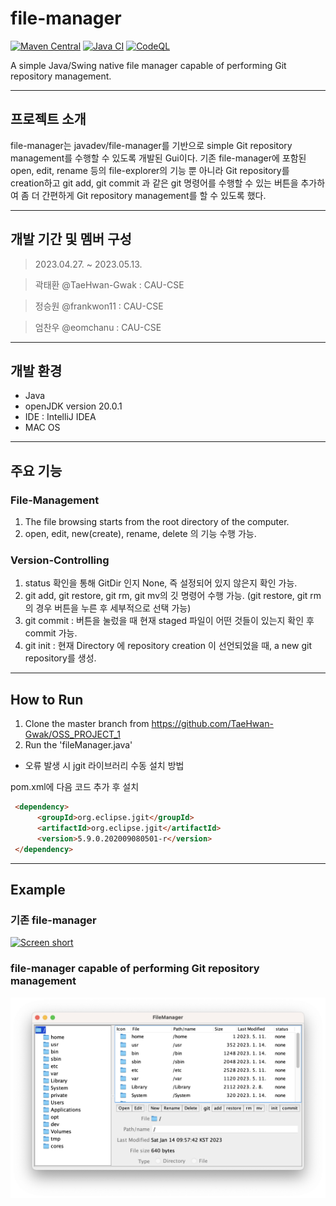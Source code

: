 file-manager
============

[![Maven Central](https://img.shields.io/maven-central/v/com.github.javadev/filemanager.svg)](http://search.maven.org/#search%7Cga%7C1%7Cg%3A%22com.github.javadev%22%20AND%20a%3A%22filemanager%22)
[![Java CI](https://github.com/javadev/file-manager/actions/workflows/maven.yml/badge.svg)](https://github.com/javadev/file-manager/actions/workflows/maven.yml)
[![CodeQL](https://github.com/javadev/file-manager/actions/workflows/codeql-analysis.yml/badge.svg)](https://github.com/javadev/file-manager/actions/workflows/codeql-analysis.yml)

A simple Java/Swing native file manager capable of performing Git repository management.

***

## 프로젝트 소개
 file-manager는 javadev/file-manager를 기반으로 simple Git repository management를 수행할 수 있도록 개발된 Gui이다. 기존 file-manager에 포함된 open, edit, rename 등의 file-explorer의 기능 뿐 아니라 Git repository를 creation하고 git add, git commit 과 같은 git 명령어를 수행할 수 있는 버튼을 추가하여 좀 더 간편하게 Git repository management를 할 수 있도록 했다.

***

## 개발 기간 및 멤버 구성
> 2023.04.27. ~ 2023.05.13.

> 곽태환 @TaeHwan-Gwak : CAU-CSE

> 정승원 @frankwon11 : CAU-CSE

> 엄찬우 @eomchanu : CAU-CSE

***

## 개발 환경
+ Java 
+ openJDK version 20.0.1
+ IDE : IntelliJ IDEA
+ MAC OS

***

## 주요 기능
### File-Management
 1. The file browsing starts from the root directory of the computer.
 2. open, edit, new(create), rename, delete 의 기능 수행 가능.

### Version-Controlling
 1. status 확인을 통해 GitDir 인지 None, 즉 설정되어 있지 않은지 확인 가능.
 2. git add, git restore, git rm, git mv의 깃 명령어 수행 가능. (git restore, git rm 의 경우 버튼을 누른 후 세부적으로 선택 가능)
 3. git commit : 버튼을 눌렀을 때 현재 staged 파일이 어떤 것들이 있는지 확인 후 commit 가능.
 4. git init : 현재 Directory 에 repository creation 이 선언되었을 때, a new git repository를 생성.

***

## How to Run
 1. Clone the master branch from https://github.com/TaeHwan-Gwak/OSS_PROJECT_1
 2. Run the 'fileManager.java'
 
 
+ 오류 발생 시 jgit 라이브러리 수동 설치 방법

pom.xml에 다음 코드 추가 후 설치

```html
 <dependency>
      <groupId>org.eclipse.jgit</groupId>
      <artifactId>org.eclipse.jgit</artifactId>
      <version>5.9.0.202009080501-r</version>
 </dependency>
 ```

***

## Example
### 기존 file-manager
[![Screen short](https://raw.github.com/javadev/file-manager/master/filemanager2.png)](https://github.com/javadev/file-manager/)
### file-manager capable of performing Git repository management
![example1.png](example1.png)
